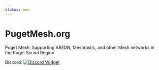 ```yaml
---
status: new
---
```


# PugetMesh.org
Puget Mesh: Supporting AREDN, Meshtastic, and other Mesh networks in the Puget Sound Region. 


Discord:
[![Discord Widget](https://discord.com/api/guilds/1291139029814739084/widget.png?style=banner3)](https://discord.gg/ANvUg3AyZt)
